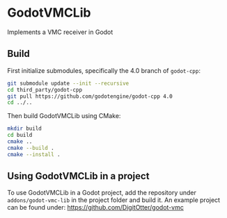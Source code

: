 # GodotVMCLib

Implements a VMC receiver in Godot

## Build

First initialize submodules, specifically the 4.0 branch of `godot-cpp`:
```bash
git submodule update --init --recursive
cd third_party/godot-cpp
git pull https://github.com/godotengine/godot-cpp 4.0
cd ../..
```
Then build GodotVMCLib using CMake:
```bash
mkdir build
cd build
cmake ..
cmake --build .
cmake --install .
```

## Using GodotVMCLib in a project

To use GodotVMCLib in a Godot project, add the repository under `addons/godot-vmc-lib` in the project folder and build it. An example project can be found under: https://github.com/DigitOtter/godot-vmc

